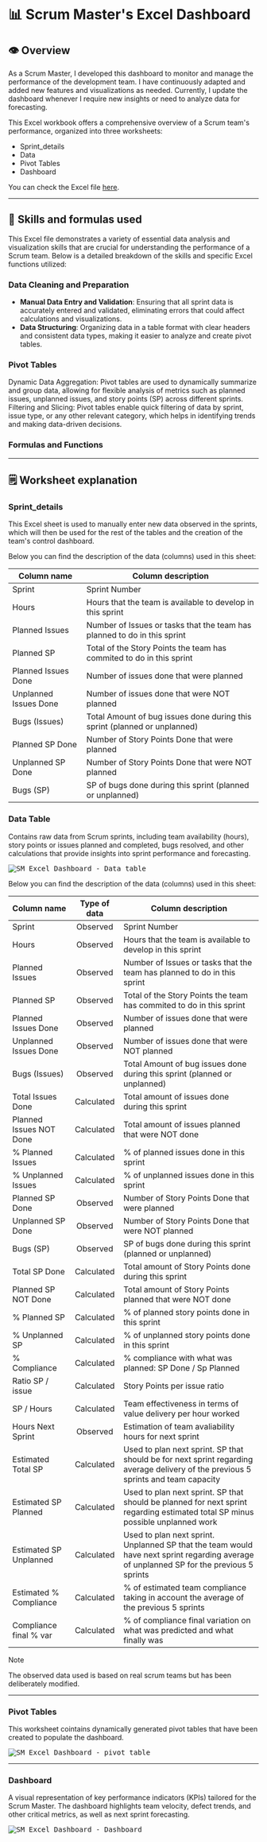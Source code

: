 # 📊 Scrum Master's Excel Dashboard

## :eye: Overview

As a Scrum Master, I developed this dashboard to monitor and manage the performance of the development team. I have continuously adapted and added new features and visualizations as needed. Currently, I update the dashboard whenever I require new insights or need to analyze data for forecasting.

This Excel workbook offers a comprehensive overview of a Scrum team's performance, organized into three worksheets:

- Sprint_details
- Data 
- Pivot Tables
- Dashboard

You can check the Excel file [here](https://github.com/XaviVelasco/Scrum-Master-Excel-Dashboard/blob/f4214c17ebf1bf0544235bd73b1e5fb15f800fd4/Excel%20-%20Scrum%20Master%20Dashboard.xlsx).

***

## :abacus: Skills and formulas used

This Excel file demonstrates a variety of essential data analysis and visualization skills that are crucial for understanding the performance of a Scrum team. Below is a detailed breakdown of the skills and specific Excel functions utilized:

### Data Cleaning and Preparation

- **Manual Data Entry and Validation**: Ensuring that all sprint data is accurately entered and validated, eliminating errors that could affect calculations and visualizations.
- **Data Structuring**: Organizing data in a table format with clear headers and consistent data types, making it easier to analyze and create pivot tables.

### Pivot Tables

Dynamic Data Aggregation: Pivot tables are used to dynamically summarize and group data, allowing for flexible analysis of metrics such as planned issues, unplanned issues, and story points (SP) across different sprints.
Filtering and Slicing: Pivot tables enable quick filtering of data by sprint, issue type, or any other relevant category, which helps in identifying trends and making data-driven decisions.

### Formulas and Functions


***

## :spiral_notepad: Worksheet explanation

### Sprint_details

This Excel sheet is used to manually enter new data observed in the sprints, which will then be used for the rest of the tables and the creation of the team's control dashboard.



Below you can find the description of the data (columns) used in this sheet:

| Column name | Column description |
|---|---|
| Sprint | Sprint Number | 
| Hours |Hours that the team is available to develop in this sprint |
| Planned Issues | Number of Issues or tasks that the team has planned to do in this sprint |
| Planned SP | Total of the Story Points the team has commited to do in this sprint |
| Planned Issues Done | Number of issues done that were planned |
| Unplanned Issues Done | Number of issues done that were NOT planned |
| Bugs (Issues) | Total Amount of bug issues done during this sprint (planned or unplanned) |
| Planned SP Done	| Number of Story Points Done that were planned |
| Unplanned SP Done | Number of Story Points Done that were NOT planned |
| Bugs (SP)	| SP of bugs done during this sprint (planned or unplanned) |

### Data Table

Contains raw data from Scrum sprints, including team availability (hours), story points or issues planned and completed, bugs resolved, and other calculations that provide insights into sprint performance and forecasting.

<kbd>![SM Excel Dashboard - Data table](https://github.com/XaviVelasco/Scrum-Master-Excel-Dashboard/blob/c87d4d9f059d0a48ff8f228866e4a6733e3530f2/assets/img/SM%20Excel%20Dashboard%20-%20Data%20table.png)

Below you can find the description of the data (columns) used in this sheet:

| Column name | Type of data | Column description |
|---|:---:|---|
| Sprint | Observed | Sprint Number | 
| Hours | Observed | Hours that the team is available to develop in this sprint |
| Planned Issues | Observed |  Number of Issues or tasks that the team has planned to do in this sprint |
| Planned SP | Observed | Total of the Story Points the team has commited to do in this sprint |
| Planned Issues Done | Observed | Number of issues done that were planned |
| Unplanned Issues Done | Observed |	Number of issues done that were NOT planned |
| Bugs (Issues) | Observed | Total Amount of bug issues done during this sprint (planned or unplanned) |
| Total Issues Done | Calculated | Total amount of issues done during this sprint |
| Planned Issues NOT Done	| Calculated | Total amount of issues planned that were NOT done |
| % Planned Issues | Calculated | % of planned issues done in this sprint |
| % Unplanned Issues | Calculated | % of unplanned issues done in this sprint |
| Planned SP Done	| Observed | Number of Story Points Done that were planned |
| Unplanned SP Done | Observed | Number of Story Points Done that were NOT planned |
| Bugs (SP)	| Observed | SP of bugs done during this sprint (planned or unplanned) |
| Total SP Done	| Calculated | Total amount of Story Points done during this sprint |
| Planned SP NOT Done	| Calculated | Total amount of Story Points planned that were NOT done |
| % Planned SP	| Calculated | % of planned story points done in this sprint |
| % Unplanned SP | Calculated | % of unplanned story points done in this sprint |
| % Compliance	| Calculated | % compliance with what was planned: SP Done / Sp Planned |
| Ratio SP / issue	| Calculated | Story Points per issue ratio |
| SP / Hours	| Calculated | Team effectiveness in terms of value delivery per hour worked |
| Hours Next Sprint	| Observed | Estimation of team avaliability hours for next sprint |
| Estimated Total SP | Calculated | Used to plan next sprint. SP that should be for next sprint regarding average delivery of the previous 5 sprints and team capacity |
| Estimated SP Planned	| Calculated | Used to plan next sprint. SP that should be planned for next sprint regarding estimated total SP minus possible unplanned work |
| Estimated SP Unplanned	| Calculated | Used to plan next sprint. Unplanned SP that the team would have next sprint regarding average of unplanned SP for the previous 5 sprints |
| Estimated % Compliance	| Calculated | % of estimated team compliance taking in account the average of the previous 5 sprints |
| Compliance final % var	| Calculated | % of compliance final variation on what was predicted and what finally was |

> [!NOTE]
> The observed data used is based on real scrum teams but has been deliberately modified.

***

### Pivot Tables

This worksheet cointains dynamically generated pivot tables that have been created to populate the dashboard.

<kbd>![SM Excel Dashboard - pivot table](https://github.com/XaviVelasco/Scrum-Master-Excel-Dashboard/blob/6b7871554fa1efa71de40b518bda2416cc1067c8/assets/img/SM%20Excel%20Dashboard%20-%20pivot%20table.png)

***

### Dashboard

A visual representation of key performance indicators (KPIs) tailored for the Scrum Master. The dashboard highlights team velocity, defect trends, and other critical metrics, as well as next sprint forecasting.

<kbd>![SM Excel Dashboard - Dashboard](https://github.com/XaviVelasco/Scrum-Master-Excel-Dashboard/blob/0d3387deb4ab816f0b4cb41eb08c7c2d9fa0441a/assets/img/SM%20Excel%20Dashboard%20-%20Dashboard.png)
